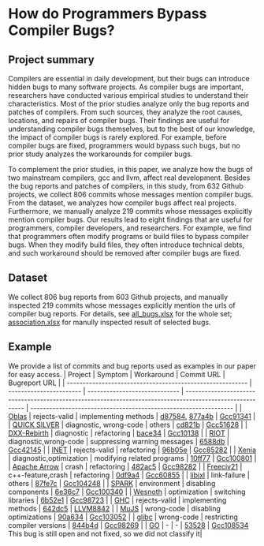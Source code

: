 # How do Programmers Bypass Compiler Bugs?
## Project summary
Compilers are essential in daily development, but their bugs can introduce hidden bugs to many software projects. As compiler bugs are important, researchers have conducted various empirical studies to understand their characteristics. Most of the prior studies analyze only the bug reports and patches of compilers. From such sources, they analyze the root causes, locations, and repairs of compiler bugs. Their findings are useful for understanding compiler bugs themselves, but to the best of our knowledge, the impact of compiler bugs is rarely explored. For example, before compiler bugs are fixed, programmers would bypass such bugs, but no prior study analyzes the workarounds for compiler bugs.

To complement the prior studies, in this paper, we analyze how the bugs of two mainstream compilers, gcc and llvm, affect real development. Besides the bug reports and patches of compilers, in this study, from 632 Github projects, we collect 806 commits whose messages mention compiler bugs. From the dataset, we analyzes how compiler bugs affect real projects. Furthermore, we manually analyze 219 commits whose messages explicitly mention compiler bugs. Our results lead to eight findings that are useful for programmers, compiler developers, and researchers. For example, we find that programmers often modify programs or build files to bypass compiler bugs. When they modify build files, they often introduce technical debts, and such workaround should be removed after compiler bugs are fixed.
## Dataset
We collect 806 bug reports from 603 Github projects, and manually inspected 219 commits whose messages explicitly mention the urls of compiler bug reports. For details, see [all_bugs.xlsx](https://github.com/Chandlerooo/CompilerWorkaround/blob/main/all_bugs.xlsx) for the whole set; [association.xlsx](https://github.com/Chandlerooo/CompilerWorkaround/blob/main/association.xlsx) for manully inspected result of selected bugs.
## Example
We provide a list of commits and bug reports used as examples in our paper for easy access.
| Project                                                   | Symptom                 | Workaround                    | Commit URL                                                                                                | Bugreport URL                                                    |
| --------------------------------------------------------- | ----------------------- | ----------------------------- | --------------------------------------------------------------------------------------------------------- | ---------------------------------------------------------------- |
| [Oblas](https://github.com/sleepybishop/oblas)            | rejects-valid           | implementing methods          | [d87584](https://github.com/sleepybishop/oblas/commit/d8758407869a6b0a2051c60509734220707a9ae6),  [877a4b](https://github.com/sleepybishop/oblas/commit/877a4bffae1bcb18d74015889a11ae0b2d6cbb12)          | [Gcc91341](https://gcc.gnu.org/bugzilla/show_bug.cgi?id=91341)   |
| [QUICK SILVER](https://github.com/BossHobby/QUICKSILVER)  | diagnostic, wrong-code  | others                        | [cd821b](https://github.com/BossHobby/QUICKSILVER/commit/cd821b919d0ca514b6ea3c6ff3dd39e6be63d1c4)        | [Gcc51628](https://gcc.gnu.org/bugzilla/show_bug.cgi?id=51628)   |
| [DXX-Rebirth](https://github.com/dxx-rebirth/dxx-rebirth) | diagnostic              | refactoring                   | [bace34](https://github.com/dxx-rebirth/dxx-rebirth/commit/bace34343789cbab2995d0c22aa6822b9e5b67ce)      | [Gcc10138](https://gcc.gnu.org/bugzilla/show_bug.cgi?id=10138)   |
| [RIOT](https://github.com/albertolaros/RIOT-security)     | diagnostic,wrong-code   | suppressing warning messages  | [6588db](https://github.com/albertolaros/RIOT-security/commit/6588db65805c01c8ceb8d6c7cddb41602b30d1f7)   | [Gcc42145](https://gcc.gnu.org/bugzilla/show_bug.cgi?id=42145)   |
| [INET](https://github.com/inet-framework/inet)            | rejects-valid           | refactoring                   | [96b05e](https://github.com/inet-framework/inet/commit/96b05e617a8e3506fc5a7460a14dd04d377b3c2f)          | [Gcc85282](https://gcc.gnu.org/bugzilla/show_bug.cgi?id=85282)   |
| [Xenia](https://github.com/xenia-project/xenia/commit)    | diagnostic,optimization | modifying related programs    | [10ff77](https://github.com/xenia-project/xenia/commit/10ff77a24f25827021a900b730e8868b878b1f14)          | [Gcc100801](https://gcc.gnu.org/bugzilla/show_bug.cgi?id=100801) |
| [Apache Arrow](https://github.com/apache/arrow)           | crash                   | refactoring                   | [482ac5](https://github.com/apache/arrow/commit/482ac5fa763f48efca8f83560da51fff1084df49)                 | [Gcc98282](https://gcc.gnu.org/bugzilla/show_bug.cgi?id=98282)   |
| [Freeciv21](https://github.com/longturn/freeciv21)        | c++-feature,crash       | refactoring                   | [0df9a4](https://github.com/longturn/freeciv21/commit/0df9a42647cb904d51ab2b225539edb81982382d)           | [Gcc60855](https://gcc.gnu.org/bugzilla/show_bug.cgi?id=60855)   |
| [libjxl](https://github.com/libjxl/libjxl)                | link-failure            | others                        | [87fe7c](https://github.com/libjxl/libjxl/commit/87fe7c16e1fb2e21b6a1dca26782950ae1559d99)                | [Gcc104248](https://gcc.gnu.org/bugzilla/show_bug.cgi?id=104248) |
| [SPARK](https://github.com/spack/spack)                   | environment             | disabling components          | [6e36c7](https://github.com/spack/spack/commit/6e36c71d6873d5b2feb9494f670b0277a9e68649)                  | [Gcc100340](https://gcc.gnu.org/bugzilla/show_bug.cgi?id=100340) |
| [Wesnoth](https://github.com/wesnoth/wesnoth)             | optimization            | switching libraries           | [6b52e1](https://github.com/wesnoth/wesnoth/commit/6b52e1f76a8aa00976d22b7a05e33d4f26a8101b?diff=unified) | [Gcc98723](https://gcc.gnu.org/bugzilla/show_bug.cgi?id=98723)   |
| [GHC](https://github.com/strake/ghc)                      | rejects-valid           | implementing methods          | [642dc5](https://github.com/strake/ghc/commit/642dc5ee134250aaf7ab3c5c2b4ceb532625608d)                   | [LLVM8842](http://llvm.org/bugs/show_bug.cgi?id=8842)            |
| [MuJS](https://github.com/ArtifexSoftware/mujs)           | wrong-code              | disabling optimizations       | [90a634](https://github.com/ArtifexSoftware/mujs/commit/90a63426ee93d9079a032740e519988e26d1949c)         | [Gcc103052](https://gcc.gnu.org/bugzilla/show_bug.cgi?id=103052) |
| [glibc](https://github.com/MIPS/glibc)                    | wrong-code              | restricting compiler versions | [844b4d](https://github.com/MIPS/glibc/commit/844b4d8b4b937fe6943d2c0c80ce7d871cdb1eb5)                   | [Gcc98269](https://gcc.gnu.org/bugzilla/show_bug.cgi?id=98269)   |
| [GO](https://github.com/golang/go)                        | -                       | -                             | [53528](https://github.com/golang/go/pull/53528)                                                          | [Gcc108534](https://gcc.gnu.org/bugzilla/show_bug.cgi?id=108534) <br>This bug is still open and not fixed, so we did not classify it|


